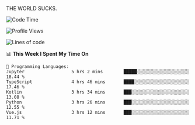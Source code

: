 THE WORLD SUCKS.

<!--START_SECTION:waka-->
![Code Time](http://img.shields.io/badge/Code%20Time-800%20hrs%2043%20mins-blue)

![Profile Views](http://img.shields.io/badge/Profile%20Views-1-blue)

![Lines of code](https://img.shields.io/badge/From%20Hello%20World%20I%27ve%20Written-2.1%20million%20lines%20of%20code-blue)

📊 **This Week I Spent My Time On** 

```text
💬 Programming Languages: 
Jupyter                  5 hrs 2 mins        █████░░░░░░░░░░░░░░░░░░░░   18.44 % 
TypeScript               4 hrs 46 mins       ████░░░░░░░░░░░░░░░░░░░░░   17.46 % 
Kotlin                   3 hrs 34 mins       ███░░░░░░░░░░░░░░░░░░░░░░   13.08 % 
Python                   3 hrs 26 mins       ███░░░░░░░░░░░░░░░░░░░░░░   12.55 % 
Vue.js                   3 hrs 12 mins       ███░░░░░░░░░░░░░░░░░░░░░░   11.71 % 
```


<!--END_SECTION:waka-->
